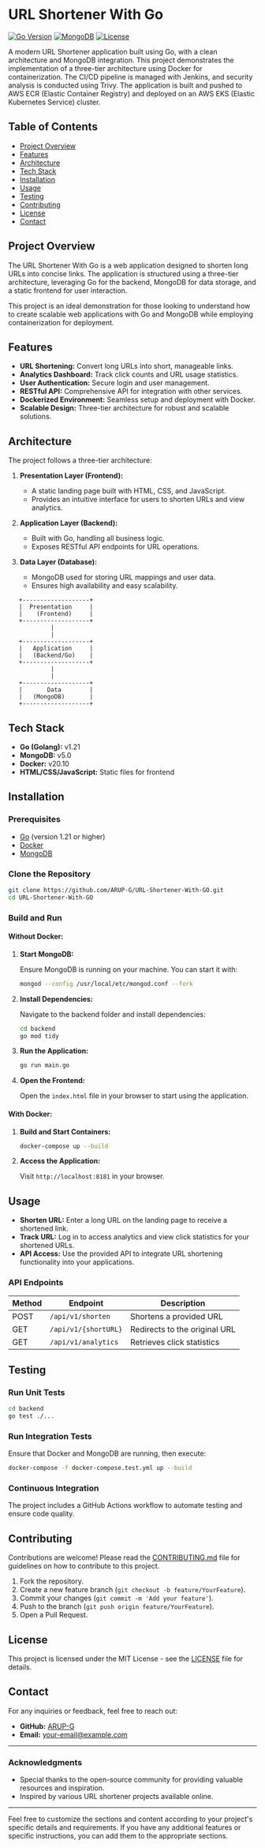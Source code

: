 # URL Shortener With Go

[![Go Version](https://img.shields.io/badge/Go-1.21-blue.svg)](https://golang.org/doc/go1.18)
[![MongoDB](https://img.shields.io/badge/MongoDB-v5.0-green)](https://www.mongodb.com/try/download/community)
[![License](https://img.shields.io/badge/License-MIT-yellow.svg)](LICENSE)

A modern URL Shortener application built using Go, with a clean architecture and MongoDB integration. This project demonstrates the implementation of a three-tier architecture using Docker for containerization. The CI/CD pipeline is managed with Jenkins, and security analysis is conducted using Trivy. The application is built and pushed to AWS ECR (Elastic Container Registry) and deployed on an AWS EKS (Elastic Kubernetes Service) cluster.

## Table of Contents

- [Project Overview](#project-overview)
- [Features](#features)
- [Architecture](#architecture)
- [Tech Stack](#tech-stack)
- [Installation](#installation)
- [Usage](#usage)
- [Testing](#testing)
- [Contributing](#contributing)
- [License](#license)
- [Contact](#contact)

## Project Overview

The URL Shortener With Go is a web application designed to shorten long URLs into concise links. The application is structured using a three-tier architecture, leveraging Go for the backend, MongoDB for data storage, and a static frontend for user interaction. 

This project is an ideal demonstration for those looking to understand how to create scalable web applications with Go and MongoDB while employing containerization for deployment.

## Features

- **URL Shortening:** Convert long URLs into short, manageable links.
- **Analytics Dashboard:** Track click counts and URL usage statistics.
- **User Authentication:** Secure login and user management.
- **RESTful API:** Comprehensive API for integration with other services.
- **Dockerized Environment:** Seamless setup and deployment with Docker.
- **Scalable Design:** Three-tier architecture for robust and scalable solutions.

## Architecture

The project follows a three-tier architecture:

1. **Presentation Layer (Frontend):** 
   - A static landing page built with HTML, CSS, and JavaScript. 
   - Provides an intuitive interface for users to shorten URLs and view analytics.

2. **Application Layer (Backend):** 
   - Built with Go, handling all business logic.
   - Exposes RESTful API endpoints for URL operations.

3. **Data Layer (Database):**
   - MongoDB used for storing URL mappings and user data.
   - Ensures high availability and easy scalability.

```plaintext
   +-------------------+
   |  Presentation     |
   |    (Frontend)     |
   +-------------------+
            |
            |
   +-------------------+
   |   Application     |
   |   (Backend/Go)    |
   +-------------------+
            |
            |
   +-------------------+
   |       Data        |
   |   (MongoDB)       |
   +-------------------+
```

## Tech Stack

- **Go (Golang):** v1.21
- **MongoDB:** v5.0
- **Docker:** v20.10
- **HTML/CSS/JavaScript:** Static files for frontend

## Installation

### Prerequisites

- [Go](https://golang.org/doc/install) (version 1.21 or higher)
- [Docker](https://docs.docker.com/get-docker/)
- [MongoDB](https://www.mongodb.com/try/download/community)

### Clone the Repository

```bash
git clone https://github.com/ARUP-G/URL-Shortener-With-GO.git
cd URL-Shortener-With-GO
```

### Build and Run

#### Without Docker:

1. **Start MongoDB:**
   
   Ensure MongoDB is running on your machine. You can start it with:

   ```bash
   mongod --config /usr/local/etc/mongod.conf --fork
   ```

2. **Install Dependencies:**

   Navigate to the backend folder and install dependencies:

   ```bash
   cd backend
   go mod tidy
   ```

3. **Run the Application:**

   ```bash
   go run main.go
   ```

4. **Open the Frontend:**

   Open the `index.html` file in your browser to start using the application.

#### With Docker:

1. **Build and Start Containers:**

   ```bash
   docker-compose up --build
   ```

2. **Access the Application:**

   Visit `http://localhost:8181` in your browser.

## Usage

- **Shorten URL:** Enter a long URL on the landing page to receive a shortened link.
- **Track URL:** Log in to access analytics and view click statistics for your shortened URLs.
- **API Access:** Use the provided API to integrate URL shortening functionality into your applications.

### API Endpoints

| Method | Endpoint              | Description                       |
|--------|-----------------------|-----------------------------------|
| POST   | `/api/v1/shorten`     | Shortens a provided URL           |
| GET    | `/api/v1/{shortURL}`  | Redirects to the original URL     |
| GET    | `/api/v1/analytics`   | Retrieves click statistics        |

## Testing

### Run Unit Tests

```bash
cd backend
go test ./...
```

### Run Integration Tests

Ensure that Docker and MongoDB are running, then execute:

```bash
docker-compose -f docker-compose.test.yml up --build
```

### Continuous Integration

The project includes a GitHub Actions workflow to automate testing and ensure code quality.

## Contributing

Contributions are welcome! Please read the [CONTRIBUTING.md](CONTRIBUTING.md) file for guidelines on how to contribute to this project.

1. Fork the repository.
2. Create a new feature branch (`git checkout -b feature/YourFeature`).
3. Commit your changes (`git commit -m 'Add your feature'`).
4. Push to the branch (`git push origin feature/YourFeature`).
5. Open a Pull Request.

## License

This project is licensed under the MIT License - see the [LICENSE](LICENSE) file for details.

## Contact

For any inquiries or feedback, feel free to reach out:

- **GitHub:** [ARUP-G](https://github.com/ARUP-G)
- **Email:** [your-email@example.com](mailto:your-email@example.com)

---

### Acknowledgments

- Special thanks to the open-source community for providing valuable resources and inspiration.
- Inspired by various URL shortener projects available online.

---

Feel free to customize the sections and content according to your project's specific details and requirements. If you have any additional features or specific instructions, you can add them to the appropriate sections.

